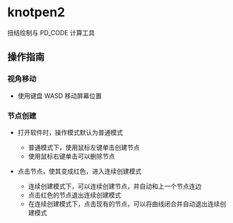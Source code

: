 # knotpen2
扭结绘制与 PD_CODE 计算工具

## 操作指南

### 视角移动

- 使用键盘 WASD 移动屏幕位置

### 节点创建

- 打开软件时，操作模式默认为普通模式
  - 普通模式下，使用鼠标左键单击创建节点
  - 使用鼠标右键单击可以删除节点


- 点击节点，使其变成红色，进入连续创建模式
  - 连续创建模式下，可以连续创建节点，并自动和上一个节点连边
  - 点击红色的节点退出连续创建模式
  - 在连续创建模式下，点击现有的节点，可以将曲线闭合并自动退出连续创建模式

